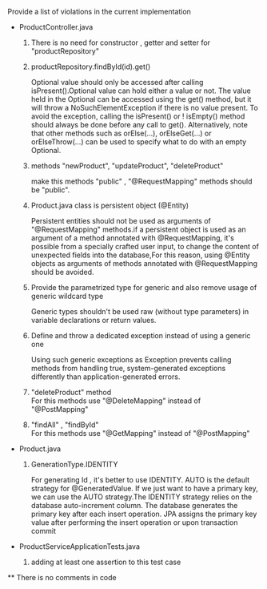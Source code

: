 Provide a list of violations in the current implementation

* ProductController.java

    1. There is no need for constructor , getter and setter for "productRepository"
        
    2. productRepository.findById(id).get()
    
       Optional value should only be accessed after calling isPresent().Optional value can hold either a value or not. The value held in the Optional can be accessed using the get() method, but it will throw a NoSuchElementException if there is no value present. To avoid the exception, calling the isPresent() or ! isEmpty() method should always be done before any call to get().
       Alternatively, note that other methods such as orElse(...), orElseGet(...) or orElseThrow(...) can be used to specify what to do with an empty Optional.
       
    3. methods "newProduct", "updateProduct", "deleteProduct" 
    
        make this methods "public" , "@RequestMapping" methods should be "public".
       
    4. Product.java class is persistent object (@Entity)
    
        Persistent entities should not be used as arguments of "@RequestMapping" methods.if a persistent object is used as an argument of a method annotated with @RequestMapping, it's possible from a specially crafted user input, to change the content of unexpected fields into the database,For this reason, using @Entity objects as arguments of methods annotated with @RequestMapping should be avoided.
        
    5. Provide the parametrized type for generic and also remove usage of generic wildcard type
        
        Generic types shouldn't be used raw (without type parameters) in variable declarations or return values.
        
    6. Define and throw a dedicated exception instead of using a generic one
       
       Using such generic exceptions as Exception prevents calling methods from handling true, system-generated exceptions differently than application-generated errors.
        
    7. "deleteProduct" method  
        For this methods use "@DeleteMapping" instead of "@PostMapping"    
     
    8. "findAll" , "findById"    
        For this methods use "@GetMapping" instead of "@PostMapping" 
     
       
      
* Product.java

    1. GenerationType.IDENTITY 
    
        For generating Id , it's better to use IDENTITY.
        AUTO is the default strategy for @GeneratedValue. If we just want to have a primary key, we can use the AUTO strategy.The IDENTITY strategy relies on the database auto-increment column. The database generates the primary key after each insert operation. JPA assigns the primary key value after performing the insert operation or upon transaction commit



* ProductServiceApplicationTests.java

    1. adding at least one assertion to this test case
    
    
** There is no comments in code